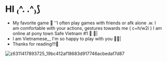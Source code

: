 # HI ₍^. .^₎⟆
- My favorite game 🎊 ''I often play games with friends or afk alone .w. I am comfortable with your actions, gestures towards me ( c+h/w2i ) I am online at pony town Safe Vietnam #1 💃 💃|
- I am Vietnamese,,, I'm so happy to play with you 💁‍♀️|
- Thanks for reading!!!🔖

![z6311417893725_19bc412af18683d917746acbedaf7d87](https://github.com/user-attachments/assets/18a996f5-864f-4d6b-a904-2d6e161f7047)
